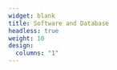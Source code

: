 ```yaml
---
widget: blank
title: Software and Database
headless: true
weight: 10
design:
  columns: "1"
---
```


